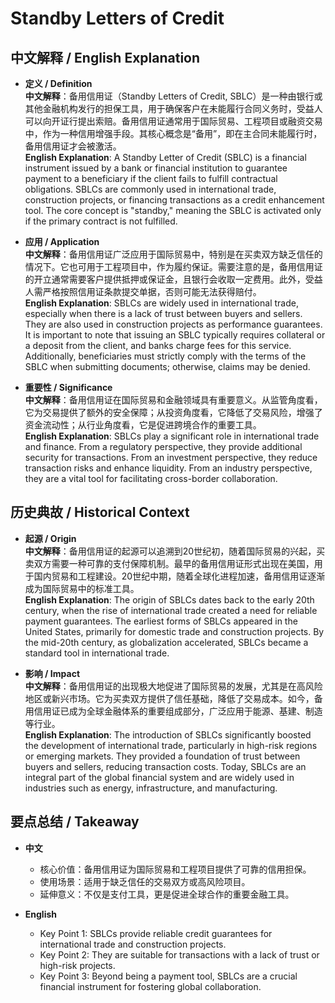 # Standby Letters of Credit

## 中文解释 / English Explanation

* **定义 / Definition**  
  **中文解释**：备用信用证（Standby Letters of Credit, SBLC）是一种由银行或其他金融机构发行的担保工具，用于确保客户在未能履行合同义务时，受益人可以向开证行提出索赔。备用信用证通常用于国际贸易、工程项目或融资交易中，作为一种信用增强手段。其核心概念是“备用”，即在主合同未能履行时，备用信用证才会被激活。  
  **English Explanation**: A Standby Letter of Credit (SBLC) is a financial instrument issued by a bank or financial institution to guarantee payment to a beneficiary if the client fails to fulfill contractual obligations. SBLCs are commonly used in international trade, construction projects, or financing transactions as a credit enhancement tool. The core concept is "standby," meaning the SBLC is activated only if the primary contract is not fulfilled.

* **应用 / Application**  
  **中文解释**：备用信用证广泛应用于国际贸易中，特别是在买卖双方缺乏信任的情况下。它也可用于工程项目中，作为履约保证。需要注意的是，备用信用证的开立通常需要客户提供抵押或保证金，且银行会收取一定费用。此外，受益人需严格按照信用证条款提交单据，否则可能无法获得赔付。  
  **English Explanation**: SBLCs are widely used in international trade, especially when there is a lack of trust between buyers and sellers. They are also used in construction projects as performance guarantees. It is important to note that issuing an SBLC typically requires collateral or a deposit from the client, and banks charge fees for this service. Additionally, beneficiaries must strictly comply with the terms of the SBLC when submitting documents; otherwise, claims may be denied.

* **重要性 / Significance**  
  **中文解释**：备用信用证在国际贸易和金融领域具有重要意义。从监管角度看，它为交易提供了额外的安全保障；从投资角度看，它降低了交易风险，增强了资金流动性；从行业角度看，它是促进跨境合作的重要工具。  
  **English Explanation**: SBLCs play a significant role in international trade and finance. From a regulatory perspective, they provide additional security for transactions. From an investment perspective, they reduce transaction risks and enhance liquidity. From an industry perspective, they are a vital tool for facilitating cross-border collaboration.

## 历史典故 / Historical Context

* **起源 / Origin**  
  **中文解释**：备用信用证的起源可以追溯到20世纪初，随着国际贸易的兴起，买卖双方需要一种可靠的支付保障机制。最早的备用信用证形式出现在美国，用于国内贸易和工程建设。20世纪中期，随着全球化进程加速，备用信用证逐渐成为国际贸易中的标准工具。  
  **English Explanation**: The origin of SBLCs dates back to the early 20th century, when the rise of international trade created a need for reliable payment guarantees. The earliest forms of SBLCs appeared in the United States, primarily for domestic trade and construction projects. By the mid-20th century, as globalization accelerated, SBLCs became a standard tool in international trade.

* **影响 / Impact**  
  **中文解释**：备用信用证的出现极大地促进了国际贸易的发展，尤其是在高风险地区或新兴市场。它为买卖双方提供了信任基础，降低了交易成本。如今，备用信用证已成为全球金融体系的重要组成部分，广泛应用于能源、基建、制造等行业。  
  **English Explanation**: The introduction of SBLCs significantly boosted the development of international trade, particularly in high-risk regions or emerging markets. They provided a foundation of trust between buyers and sellers, reducing transaction costs. Today, SBLCs are an integral part of the global financial system and are widely used in industries such as energy, infrastructure, and manufacturing.

## 要点总结 / Takeaway

* **中文**  
  - 核心价值：备用信用证为国际贸易和工程项目提供了可靠的信用担保。  
  - 使用场景：适用于缺乏信任的交易双方或高风险项目。  
  - 延伸意义：不仅是支付工具，更是促进全球合作的重要金融工具。  

* **English**  
  - Key Point 1: SBLCs provide reliable credit guarantees for international trade and construction projects.  
  - Key Point 2: They are suitable for transactions with a lack of trust or high-risk projects.  
  - Key Point 3: Beyond being a payment tool, SBLCs are a crucial financial instrument for fostering global collaboration.